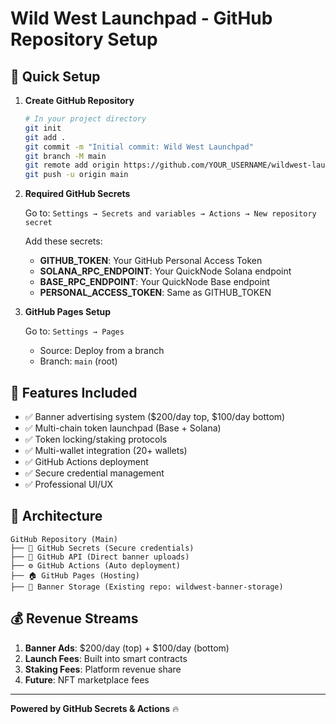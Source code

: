 # Wild West Launchpad - GitHub Repository Setup

## 🚀 Quick Setup

1. **Create GitHub Repository**
   ```bash
   # In your project directory
   git init
   git add .
   git commit -m "Initial commit: Wild West Launchpad"
   git branch -M main
   git remote add origin https://github.com/YOUR_USERNAME/wildwest-launchpad.git
   git push -u origin main
   ```

2. **Required GitHub Secrets**
   
   Go to: `Settings → Secrets and variables → Actions → New repository secret`
   
   Add these secrets:
   
   - **GITHUB_TOKEN**: Your GitHub Personal Access Token
   - **SOLANA_RPC_ENDPOINT**: Your QuickNode Solana endpoint
   - **BASE_RPC_ENDPOINT**: Your QuickNode Base endpoint  
   - **PERSONAL_ACCESS_TOKEN**: Same as GITHUB_TOKEN

3. **GitHub Pages Setup**
   
   Go to: `Settings → Pages`
   - Source: Deploy from a branch
   - Branch: `main` (root)

## 🔧 Features Included

- ✅ Banner advertising system ($200/day top, $100/day bottom)
- ✅ Multi-chain token launchpad (Base + Solana)
- ✅ Token locking/staking protocols
- ✅ Multi-wallet integration (20+ wallets)
- ✅ GitHub Actions deployment
- ✅ Secure credential management
- ✅ Professional UI/UX

## 🎯 Architecture

```
GitHub Repository (Main)
├── 🔐 GitHub Secrets (Secure credentials)
├── 📡 GitHub API (Direct banner uploads)
├── ⚙️ GitHub Actions (Auto deployment)
├── 🏠 GitHub Pages (Hosting)
├── 📁 Banner Storage (Existing repo: wildwest-banner-storage)
```

## 💰 Revenue Streams

1. **Banner Ads**: $200/day (top) + $100/day (bottom)
2. **Launch Fees**: Built into smart contracts
3. **Staking Fees**: Platform revenue share
4. **Future**: NFT marketplace fees

---

**Powered by GitHub Secrets & Actions** 🔥
